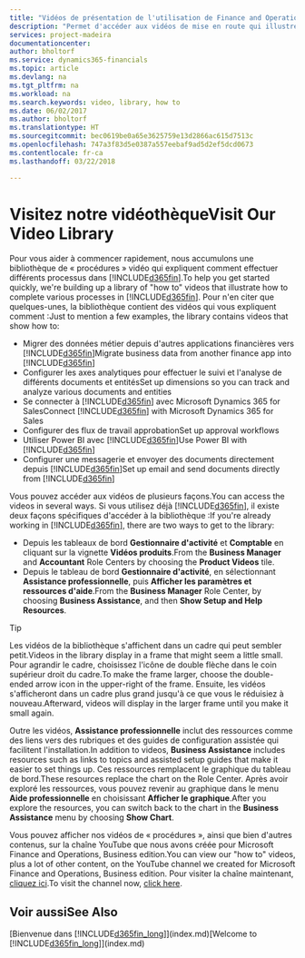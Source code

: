```yaml
---
title: "Vidéos de présentation de l'utilisation de Finance and Operations, Business edition | Microsoft Docs"
description: "Permet d'accéder aux vidéos de mise en route qui illustrent comment effectuer des tâches courantes."
services: project-madeira
documentationcenter: 
author: bholtorf
ms.service: dynamics365-financials
ms.topic: article
ms.devlang: na
ms.tgt_pltfrm: na
ms.workload: na
ms.search.keywords: video, library, how to
ms.date: 06/02/2017
ms.author: bholtorf
ms.translationtype: HT
ms.sourcegitcommit: bec0619be0a65e3625759e13d2866ac615d7513c
ms.openlocfilehash: 747a3f83d5e0387a557eebaf9ad5d2ef5dcd0673
ms.contentlocale: fr-ca
ms.lasthandoff: 03/22/2018

---
```

# <a name="visit-our-video-library"></a><span data-ttu-id="39c0b-103">Visitez notre vidéothèque</span><span class="sxs-lookup"><span data-stu-id="39c0b-103">Visit Our Video Library</span></span>
<span data-ttu-id="39c0b-104">Pour vous aider à commencer rapidement, nous accumulons une bibliothèque de « procédures » vidéo qui expliquent comment effectuer différents processus dans [!INCLUDE[d365fin](includes/d365fin_md.md)].</span><span class="sxs-lookup"><span data-stu-id="39c0b-104">To help you get started quickly, we're building up a library of "how to" videos that illustrate how to complete various processes in [!INCLUDE[d365fin](includes/d365fin_md.md)].</span></span> <span data-ttu-id="39c0b-105">Pour n'en citer que quelques-unes, la bibliothèque contient des vidéos qui vous expliquent comment :</span><span class="sxs-lookup"><span data-stu-id="39c0b-105">Just to mention a few examples, the library contains videos that show how to:</span></span>  

* <span data-ttu-id="39c0b-106">Migrer des données métier depuis d'autres applications financières vers [!INCLUDE[d365fin](includes/d365fin_md.md)]</span><span class="sxs-lookup"><span data-stu-id="39c0b-106">Migrate business data from another finance app into [!INCLUDE[d365fin](includes/d365fin_md.md)]</span></span>  
* <span data-ttu-id="39c0b-107">Configurer les axes analytiques pour effectuer le suivi et l'analyse de différents documents et entités</span><span class="sxs-lookup"><span data-stu-id="39c0b-107">Set up dimensions so you can track and analyze various documents and entities</span></span>
* <span data-ttu-id="39c0b-108">Se connecter à [!INCLUDE[d365fin](includes/d365fin_md.md)] avec Microsoft Dynamics 365 for Sales</span><span class="sxs-lookup"><span data-stu-id="39c0b-108">Connect [!INCLUDE[d365fin](includes/d365fin_md.md)] with Microsoft Dynamics 365 for Sales</span></span>
* <span data-ttu-id="39c0b-109">Configurer des flux de travail approbation</span><span class="sxs-lookup"><span data-stu-id="39c0b-109">Set up approval workflows</span></span>  
* <span data-ttu-id="39c0b-110">Utiliser Power BI avec [!INCLUDE[d365fin](includes/d365fin_md.md)]</span><span class="sxs-lookup"><span data-stu-id="39c0b-110">Use Power BI with [!INCLUDE[d365fin](includes/d365fin_md.md)]</span></span>  
* <span data-ttu-id="39c0b-111">Configurer une messagerie et envoyer des documents directement depuis [!INCLUDE[d365fin](includes/d365fin_md.md)]</span><span class="sxs-lookup"><span data-stu-id="39c0b-111">Set up email and send documents directly from [!INCLUDE[d365fin](includes/d365fin_md.md)]</span></span>  

<span data-ttu-id="39c0b-112">Vous pouvez accéder aux vidéos de plusieurs façons.</span><span class="sxs-lookup"><span data-stu-id="39c0b-112">You can access the videos in several ways.</span></span> <span data-ttu-id="39c0b-113">Si vous utilisez déjà [!INCLUDE[d365fin](includes/d365fin_md.md)], il existe deux façons spécifiques d'accéder à la bibliothèque :</span><span class="sxs-lookup"><span data-stu-id="39c0b-113">If you're already working in [!INCLUDE[d365fin](includes/d365fin_md.md)], there are two ways to get to the library:</span></span>

* <span data-ttu-id="39c0b-114">Depuis les tableaux de bord **Gestionnaire d'activité** et **Comptable** en cliquant sur la vignette **Vidéos produits**.</span><span class="sxs-lookup"><span data-stu-id="39c0b-114">From the **Business Manager** and **Accountant** Role Centers by choosing the **Product Videos** tile.</span></span>  
* <span data-ttu-id="39c0b-115">Depuis le tableau de bord **Gestionnaire d'activité**, en sélectionnant **Assistance professionnelle**, puis **Afficher les paramètres et ressources d'aide**.</span><span class="sxs-lookup"><span data-stu-id="39c0b-115">From the **Business Manager** Role Center, by choosing **Business Assistance**, and then **Show Setup and Help Resources**.</span></span>  

> [!Tip]  
> <span data-ttu-id="39c0b-116">Les vidéos de la bibliothèque s'affichent dans un cadre qui peut sembler petit.</span><span class="sxs-lookup"><span data-stu-id="39c0b-116">Videos in the library display in a frame that might seem a little small.</span></span> <span data-ttu-id="39c0b-117">Pour agrandir le cadre, choisissez l'icône de double flèche dans le coin supérieur droit du cadre.</span><span class="sxs-lookup"><span data-stu-id="39c0b-117">To make the frame larger, choose the double-ended arrow icon in the upper-right of the frame.</span></span> <span data-ttu-id="39c0b-118">Ensuite, les vidéos s'afficheront dans un cadre plus grand jusqu'à ce que vous le réduisiez à nouveau.</span><span class="sxs-lookup"><span data-stu-id="39c0b-118">Afterward, videos will display in the larger frame until you make it small again.</span></span>  

<span data-ttu-id="39c0b-119">Outre les vidéos, **Assistance professionnelle** inclut des ressources comme des liens vers des rubriques et des guides de configuration assistée qui facilitent l'installation.</span><span class="sxs-lookup"><span data-stu-id="39c0b-119">In addition to videos, **Business Assistance** includes resources such as links to topics and assisted setup guides that make it easier to set things up.</span></span> <span data-ttu-id="39c0b-120">Ces ressources remplacent le graphique du tableau de bord.</span><span class="sxs-lookup"><span data-stu-id="39c0b-120">These resources replace the chart on the Role Center.</span></span> <span data-ttu-id="39c0b-121">Après avoir exploré les ressources, vous pouvez revenir au graphique dans le menu **Aide professionnelle** en choisissant **Afficher le graphique**.</span><span class="sxs-lookup"><span data-stu-id="39c0b-121">After you explore the resources, you can switch back to the chart in the **Business Assistance** menu by choosing **Show Chart**.</span></span>  
  
<span data-ttu-id="39c0b-122">Vous pouvez afficher nos vidéos de « procédures », ainsi que bien d'autres contenus, sur la chaîne YouTube que nous avons créée pour Microsoft Finance and Operations, Business edition.</span><span class="sxs-lookup"><span data-stu-id="39c0b-122">You can view our "how to" videos, plus a lot of other content, on the YouTube channel we created for Microsoft Finance and Operations, Business edition.</span></span> <span data-ttu-id="39c0b-123">Pour visiter la chaîne maintenant, [cliquez ici](https://go.microsoft.com/fwlink/?linkid=851533).</span><span class="sxs-lookup"><span data-stu-id="39c0b-123">To visit the channel now, [click here](https://go.microsoft.com/fwlink/?linkid=851533).</span></span>

## <a name="see-also"></a><span data-ttu-id="39c0b-124">Voir aussi</span><span class="sxs-lookup"><span data-stu-id="39c0b-124">See Also</span></span>
<span data-ttu-id="39c0b-125">[Bienvenue dans [!INCLUDE[d365fin_long](includes/d365fin_long_md.md)]](index.md)</span><span class="sxs-lookup"><span data-stu-id="39c0b-125">[Welcome to [!INCLUDE[d365fin_long](includes/d365fin_long_md.md)]](index.md)</span></span>

